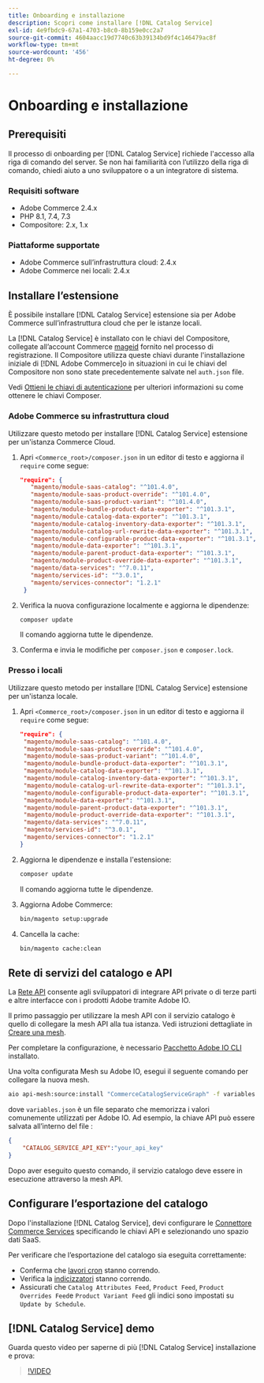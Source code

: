```yaml
---
title: Onboarding e installazione
description: Scopri come installare [!DNL Catalog Service]
exl-id: 4e9fbdc9-67a1-4703-b8c0-8b159e0cc2a7
source-git-commit: 4604aacc19d7740c63b39134bd9f4c146479ac8f
workflow-type: tm+mt
source-wordcount: '456'
ht-degree: 0%

---
```


# Onboarding e installazione

## Prerequisiti

Il processo di onboarding per [!DNL Catalog Service] richiede l&#39;accesso alla riga di comando del server. Se non hai familiarità con l’utilizzo della riga di comando, chiedi aiuto a uno sviluppatore o a un integratore di sistema.

### Requisiti software

- Adobe Commerce 2.4.x
- PHP 8.1, 7.4, 7.3
- Compositore: 2.x, 1.x

### Piattaforme supportate

- Adobe Commerce sull’infrastruttura cloud: 2.4.x
- Adobe Commerce nei locali: 2.4.x

## Installare l’estensione

È possibile installare [!DNL Catalog Service] estensione sia per Adobe Commerce sull’infrastruttura cloud che per le istanze locali.

La [!DNL Catalog Service] è installato con le chiavi del Compositore, collegate all’account Commerce [mageid](https://developer.adobe.com/commerce/marketplace/guides/sellers/profile-personal/#field-descriptions) fornito nel processo di registrazione. Il Compositore utilizza queste chiavi durante l&#39;installazione iniziale di [!DNL Adobe Commerce]o in situazioni in cui le chiavi del Compositore non sono state precedentemente salvate nel `auth.json` file.

Vedi [Ottieni le chiavi di autenticazione](https://devdocs.magento.com/guides/v2.4/install-gde/prereq/connect-auth.html) per ulteriori informazioni su come ottenere le chiavi Composer.

### Adobe Commerce su infrastruttura cloud

Utilizzare questo metodo per installare [!DNL Catalog Service] estensione per un&#39;istanza Commerce Cloud.

1. Apri `<Commerce_root>/composer.json` in un editor di testo e aggiorna il `require` come segue:

   ```json
   "require": {
      "magento/module-saas-catalog": "^101.4.0",
      "magento/module-saas-product-override": "^101.4.0",
      "magento/module-saas-product-variant": "^101.4.0",
      "magento/module-bundle-product-data-exporter": "^101.3.1",
      "magento/module-catalog-data-exporter": "^101.3.1",
      "magento/module-catalog-inventory-data-exporter": "^101.3.1",
      "magento/module-catalog-url-rewrite-data-exporter": "^101.3.1",
      "magento/module-configurable-product-data-exporter": "^101.3.1",
      "magento/module-data-exporter": "^101.3.1",
      "magento/module-parent-product-data-exporter": "^101.3.1",
      "magento/module-product-override-data-exporter": "^101.3.1",
      "magento/data-services": "^7.0.11",
      "magento/services-id": "^3.0.1",
      "magento/services-connector": "1.2.1"
    }
   ```

1. Verifica la nuova configurazione localmente e aggiorna le dipendenze:

   ```bash
   composer update
   ```

   Il comando aggiorna tutte le dipendenze.

1. Conferma e invia le modifiche per `composer.json` e `composer.lock`.

### Presso i locali

Utilizzare questo metodo per installare [!DNL Catalog Service] estensione per un&#39;istanza locale.

1. Apri `<Commerce_root>/composer.json` in un editor di testo e aggiorna il `require` come segue:

   ```json
   "require": {
    "magento/module-saas-catalog": "^101.4.0",
    "magento/module-saas-product-override": "^101.4.0",
    "magento/module-saas-product-variant": "^101.4.0",
    "magento/module-bundle-product-data-exporter": "^101.3.1",
    "magento/module-catalog-data-exporter": "^101.3.1",
    "magento/module-catalog-inventory-data-exporter": "^101.3.1",
    "magento/module-catalog-url-rewrite-data-exporter": "^101.3.1",
    "magento/module-configurable-product-data-exporter": "^101.3.1",
    "magento/module-data-exporter": "^101.3.1",
    "magento/module-parent-product-data-exporter": "^101.3.1",
    "magento/module-product-override-data-exporter": "^101.3.1",
    "magento/data-services": "^7.0.11",
    "magento/services-id": "^3.0.1",
    "magento/services-connector": "1.2.1"
   }
   ```

1. Aggiorna le dipendenze e installa l&#39;estensione:

   ```bash
   composer update
   ```

   Il comando aggiorna tutte le dipendenze.

1. Aggiorna Adobe Commerce:

   ```bash
   bin/magento setup:upgrade
   ```

1. Cancella la cache:

   ```bash
   bin/magento cache:clean
   ```

## Rete di servizi del catalogo e API

La [Rete API](https://developer.adobe.com/graphql-mesh-gateway/gateway/overview/) consente agli sviluppatori di integrare API private o di terze parti e altre interfacce con i prodotti Adobe tramite Adobe IO.

Il primo passaggio per utilizzare la mesh API con il servizio catalogo è quello di collegare la mesh API alla tua istanza. Vedi istruzioni dettagliate in [Creare una mesh](https://developer.adobe.com/graphql-mesh-gateway/gateway/create-mesh/).

Per completare la configurazione, è necessario [Pacchetto Adobe IO CLI](https://developer.adobe.com/runtime/docs/guides/tools/cli_install/) installato.

Una volta configurata Mesh su Adobe IO, esegui il seguente comando per collegare la nuova mesh.

```bash
aio api-mesh:source:install "CommerceCatalogServiceGraph" -f variables.json
```

dove `variables.json` è un file separato che memorizza i valori comunemente utilizzati per Adobe IO.
Ad esempio, la chiave API può essere salvata all’interno del file :

```json
{
    "CATALOG_SERVICE_API_KEY":"your_api_key"
}
```

Dopo aver eseguito questo comando, il servizio catalogo deve essere in esecuzione attraverso la mesh API.

## Configurare l’esportazione del catalogo

Dopo l&#39;installazione [!DNL Catalog Service], devi configurare le [Connettore Commerce Services](../landing/saas.md) specificando le chiavi API e selezionando uno spazio dati SaaS.

Per verificare che l’esportazione del catalogo sia eseguita correttamente:

- Conferma che [lavori cron](https://experienceleague.adobe.com/docs/commerce-operations/configuration-guide/cli/configure-cron-jobs.html) stanno correndo.
- Verifica la [indicizzatori](https://experienceleague.adobe.com/docs/commerce-operations/configuration-guide/cli/manage-indexers.html) stanno correndo.
- Assicurati che `Catalog Attributes Feed`, `Product Feed`, `Product Overrides Feed`e `Product Variant Feed` gli indici sono impostati su `Update by Schedule`.

## [!DNL Catalog Service] demo

Guarda questo video per saperne di più [!DNL Catalog Service] installazione e prova:

>[!VIDEO](https://video.tv.adobe.com/v/3409390?quality=12&learn=on)
